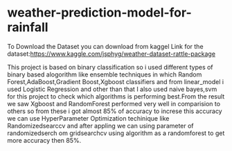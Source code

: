 # weather-prediction-model-for-rainfall


To Download the Dataset you can download from kaggel Link for the dataset:https://www.kaggle.com/jsphyg/weather-dataset-rattle-package


This project is based on binary classification so i used different types of binary based alogorithm like ensemble techniques in which Random Forest,AdaBoost,Gradient Boost,Xgboost classifiers and from linear_model i used Logistic Regression and other than that I also used naive bayes,svm for this project to check which algorithms is performing best.From the result we saw Xgboost and RandomForest performed very well in comparision to others so from these i got almost 85% of accuracy to increse this  accuracy we can use HyperParameter Optimization techinique like Randomizedsearccv and after appling we can using parameter of randomizedserch om gridsearchcv using algorithm as a randomforest to get more accuracy then 85%.
